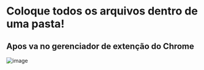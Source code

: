 # Coloque todos os arquivos dentro de uma pasta!
## Apos va no gerenciador de extenção do Chrome
![image](https://github.com/S4ntiag0/ByPass-Passei-Direto/assets/91894281/69cc2b4f-9b7c-4c9a-919e-5cbfa4040bfa)
